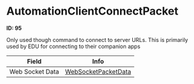 # AutomationClientConnectPacket

__ID: 95__

Only used though command to connect to server URLs. This is primarily used by EDU for connecting to their companion apps

<table><thead><tr><th>Field</th><th>Info</th></tr></thead><tbody>
<tr><td>Web Socket Data</td><td><a href="../types/WebSocketPacketData.md">WebSocketPacketData</a></td></tr>
</tbody></table>